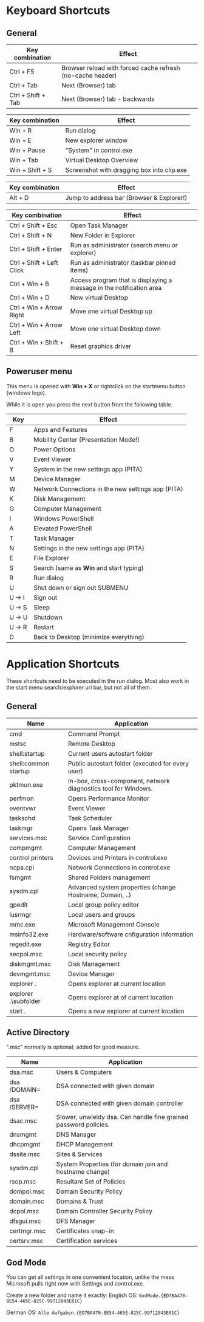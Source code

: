 # Keyboard Shortcuts

## General
Key combination | Effect
---|---
Ctrl + F5 | Browser reload with forced cache refresh (no-cache header)
Ctrl + Tab | Next (Browser) tab
Ctrl + Shift + Tab | Next (Browser) tab - backwards

Key combination | Effect
---|---
Win + R | Run dialog
Win + E | New explorer window
Win + Pause | "System" in control.exe
Win + Tab | Virtual Desktop Overview
Win + Shift + S | Screenshot with dragging box into clip.exe

Key combination | Effect
---|---
Alt + D | Jump to address bar (Browser & Explorer!)

Key combination | Effect
---|---
Ctrl + Shift + Esc | Open Task Manager
Ctrl + Shift + N | New Folder in Explorer
Ctrl + Shift + Enter | Run as administrator (search menu or explorer)
Ctrl + Shift + Left Click | Run as administrator (taskbar pinned items)
Ctrl + Win + B | Access program that is displaying a message in the notification area
Ctrl + Win + D | New virtual Desktop
Ctrl + Win + Arrow Right | Move one virtual Desktop up
Ctrl + Win + Arrow Left | Move one virtual Desktop down
Ctrl + Win + Shift + B | Reset graphics driver

## Poweruser menu
This menu is opened with **Win + X** or rightclick on the startmenu button (windows logo).

While it is open you press the next button from the following table.

Key | Effect
---|---
F | Apps and Features
B | Mobility Center (Presentation Mode!)
O | Power Options
V | Event Viewer
Y | System in the new settings app (PITA)
M | Device Manager
W | Network Connections in the new settings app (PITA)
K | Disk Management
G | Computer Management
I | Windows PowerShell
A | Elevated PowerShell
T | Task Manager
N | Settings in the new settings app (PITA)
E | File Explorer
S | Search (same as **Win** and start typing)
R | Run dialog
U | Shut down or sign out SUBMENU
U -> I | Sign out
U -> S | Sleep
U -> U | Shutdown
U -> R | Restart
D | Back to Desktop (minimize everything)

# Application Shortcuts
These shortcuts need to be executed in the run dialog. Most also work in the start menu search/explorer uri bar, but not all of them.

## General
Name | Application
---|---
cmd | Command Prompt
mstsc | Remote Desktop
shell:startup | Current users autostart folder
shell:common startup | Public autostart folder (executed for every user)
pktmon.exe _<command>_ | In-box, cross-component, network diagnostics tool for Windows.
perfmon | Opens Performance Monitor
eventvwr | Event Viewer
taskschd | Task Scheduler
taskmgr | Opens Task Manager
services.msc | Service Configuration
compmgmt | Computer Management
control printers | Devices and Printers in control.exe
ncpa.cpl | Network Connections in control.exe
fsmgmt | Shared Folders management
sysdm.cpl | Advanced system properties (change Hostname, Domain, ..)
gpedit | Local group policy editor
lusrmgr | Local users and groups
mmc.exe | Microsoft Management Console
msinfo32.exe | Hardware/software cnfiguration information
regedit.exe | Registry Editor
secpol.msc | Local security policy
diskmgmt.msc | Disk Management
devmgmt.msc | Device Manager
explorer . | Opens explorer at current location
explorer .\subfolder | Opens explorer at _<subfolder>_ of current location
start . | Opens a _new_ explorer at current location

## Active Directory
".msc" normally is optional; added for good measure.

Name | Application
---|---
dsa.msc | Users & Computers
dsa /DOMAIN=<domain name> | DSA connected with given domain
dsa /SERVER=<dc name> | DSA connected with given domain controller
dsac.msc | Slower, unwieldy dsa. Can handle fine grained password policies.
dnsmgmt | DNS Manager
dhcpmgmt | DHCP Management
dssite.msc | Sites & Services
sysdm.cpl | System Properties (for domain join and hostname change)
rsop.msc | Resultant Set of Policies
dompol.msc | Domain Security Policy
domain.msc | Domains & Trust
dcpol.msc | Domain Controller Security Policy
dfsgui.msc | DFS Manager
certmgr.msc | Certificates snap-in
certsrv.msc | Certification services
  
## God Mode
You can get all settings in one convenient location, unlike the mess Microsoft pulls right now with Settings and control.exe.

Create a new folder and name it exactly:
English OS: ``GodMode.{ED7BA470-8E54-465E-825C-99712043E01C}``

German OS: ``Alle Aufgaben.{ED7BA470-8E54-465E-825C-99712043E01C}``

